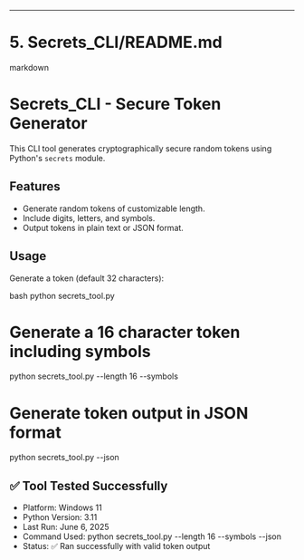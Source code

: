 ---

# 5. Secrets_CLI/README.md

markdown
# Secrets_CLI - Secure Token Generator

This CLI tool generates cryptographically secure random tokens using Python's `secrets` module.

## Features
- Generate random tokens of customizable length.
- Include digits, letters, and symbols.
- Output tokens in plain text or JSON format.

## Usage

Generate a token (default 32 characters):

bash
python secrets_tool.py 


# Generate a 16 character token including symbols
python secrets_tool.py --length 16 --symbols


# Generate token output in JSON format
python secrets_tool.py --json


## ✅ Tool Tested Successfully
- Platform: Windows 11
- Python Version: 3.11
- Last Run: June 6, 2025
- Command Used: python secrets_tool.py --length 16 --symbols --json
- Status: ✅ Ran successfully with valid token output